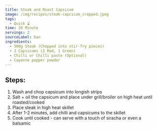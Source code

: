 ```yaml
---
title: Steak and Roast Capsicum
image: /img/recipes/steak-capcicum_cropped.jpeg
tags:
  - Quick ⌛
time: 20 Minute
servings: 2
sourceLabel: Dan
ingredients:
  - 500g Steak (Chopped into stir-fry pieces)
  - 3 Capsicums (2 Red, 1 Green)
  - Chilli or Chilli paste (Optional)
  - Cayenne pepper powder
---
```

## Steps:

1. Wash and chop capsicum into longish strips
2. Salt + oil the capsicum and place under grill/broiler on high heat until roasted/cooked
3. Place steak in high heat skillet 
4. After 1-2 minutes, add chilli and capsicums to the skillet
5. Cook until cooked - can serve with a touch of siracha or even a balsamic